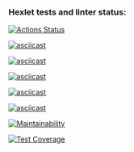 ### Hexlet tests and linter status:
[![Actions Status](https://github.com/Terzia/python-project-50/workflows/hexlet-check/badge.svg)](https://github.com/Terzia/python-project-50/actions)

[![asciicast](https://asciinema.org/a/HN6hG3yL4riHVCeSiTv2g7sid.svg)](https://asciinema.org/a/HN6hG3yL4riHVCeSiTv2g7sid)

[![asciicast](https://asciinema.org/a/jCZtKl6pVOibWgJg1sqj216ID.svg)](https://asciinema.org/a/jCZtKl6pVOibWgJg1sqj216ID)

[![asciicast](https://asciinema.org/a/ZpT8uNb1TQRm3W3Ejwbenh4Sn.svg)](https://asciinema.org/a/ZpT8uNb1TQRm3W3Ejwbenh4Sn)

[![asciicast](https://asciinema.org/a/jWykAHaVV8cauhq5Y1iFBHSE1.svg)](https://asciinema.org/a/jWykAHaVV8cauhq5Y1iFBHSE1)

[![asciicast](https://asciinema.org/a/kOwtrOiIiHWyQJWD5ER7L6ABU.svg)](https://asciinema.org/a/kOwtrOiIiHWyQJWD5ER7L6ABU)

[![Maintainability](https://api.codeclimate.com/v1/badges/f2e6772428d191c6fcf1/maintainability)](https://codeclimate.com/github/Terzia/python-project-50/maintainability)

[![Test Coverage](https://api.codeclimate.com/v1/badges/f2e6772428d191c6fcf1/test_coverage)](https://codeclimate.com/github/Terzia/python-project-50/test_coverage)
